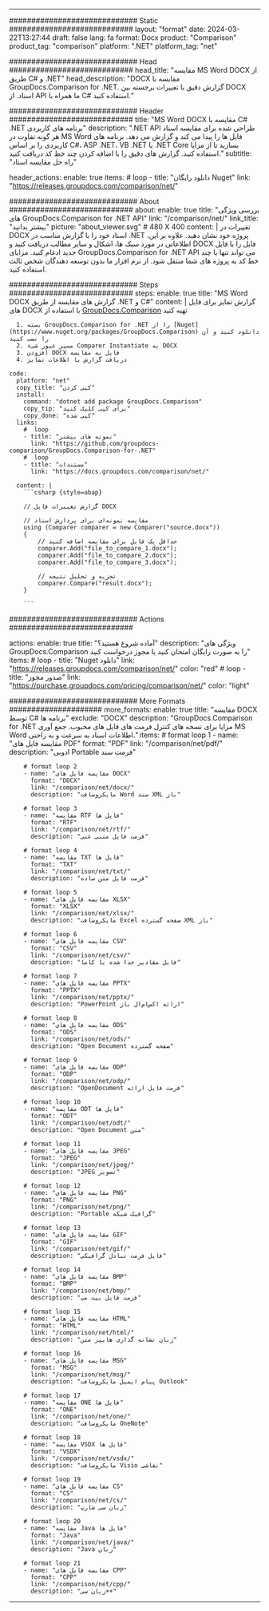 
---
############################# Static ############################
layout: "format"
date:  2024-03-22T13:27:44
draft: false
lang: fa
format: Docx
product: "Comparison"
product_tag: "comparison"
platform: ".NET"
platform_tag: "net"

############################# Head ############################
head_title: "مقایسه MS Word DOCX از طریق C# و .NET"
head_description: "DOCX مقایسه با GroupDocs.Comparison for .NET. گزارش دقیق با تغییرات برجسته بین DOCX اسناد. از API ما همراه با C# استفاده کنید."

############################# Header ############################
title: "MS Word DOCX مقایسه با C# .NET برنامه های کاربردی" 
description: ".NET API طراحی شده برای مقایسه اسناد هر گونه تفاوت در MS Word فایل ها را پیدا می کند و گزارش می دهد. برنامه های کاربردی را بر اساس C#، ASP .NET، VB .NET یا .NET Core بسازید تا از مزایا استفاده کنید. گزارش های دقیق را با اضافه کردن چند خط کد دریافت کنید."
subtitle: "راه حل مقایسه اسناد" 

header_actions:
  enable: true
  items:
    #  loop
    - title: "دانلود رایگان Nuget"
      link: "https://releases.groupdocs.com/comparison/net/"
      
############################# About ############################
about:
    enable: true
    title: "بررسی ویژگی های GroupDocs.Comparison for .NET API"
    link: "/comparison/net/"
    link_title: "بیشتر بدانید"
    picture: "about_viewer.svg" # 480 X 400
    content: |
       تغییرات در DOCX اسناد خود را با گزارش مناسب در .NET پروژه خود نشان دهید. علاوه بر این، اطلاعاتی در مورد سبک ها، اشکال و سایر مطالب دریافت کنید و DOCX فایل را با فایل جدید ادغام کنید. مزایای GroupDocs.Comparison for .NET API می تواند تنها با چند خط کد به پروژه های شما منتقل شود. از نرم افزار ما بدون توسعه دهندگان شخص ثالث استفاده کنید.

############################# Steps ############################
steps:
    enable: true
    title: "MS Word DOCX گزارش های مقایسه از طریق .NET و C#"
    content: |
      گزارش تمایز برای فایل های DOCX با استفاده از [GroupDocs.Comparison](https://products.groupdocs.com/comparison/net/) تهیه کنید
      
      1. بسته GroupDocs.Comparison for .NET را از [Nuget](https://www.nuget.org/packages/GroupDocs.Comparison) دانلود کنید و آن را نصب کنید
      2. مسیر عبور شیء Comparer Instantiate به DOCX
      3. افزودن DOCX فایل به مقایسه
      4. دریافت گزارش با اطلاعات تمایز
   
    code:
      platform: "net"
      copy_title: "کپی کردن"
      install:
        command: "dotnet add package GroupDocs.Comparison"
        copy_tip: "برای کپی کلیک کنید"
        copy_done: "کپی شده"
      links:
        #  loop
        - title: "نمونه های بیشتر"
          link: "https://github.com/groupdocs-comparison/GroupDocs.Comparison-for-.NET"
        #  loop
        - title: "مستندات"
          link: "https://docs.groupdocs.com/comparison/net/"
          
      content: |
        ```csharp {style=abap}

        // گزارش تغییرات فایل DOCX

        // مقایسه نمونه‌ای برای پردازش اسناد
        using (Comparer comparer = new Comparer("source.docx"))
        {
            // حداقل یک فایل برای مقایسه اضافه کنید
        	comparer.Add("file_to_compare_1.docx");
            comparer.Add("file_to_compare_2.docx");
            comparer.Add("file_to_compare_3.docx");

            // تجزیه و تحلیل نتیجه
            comparer.Compare("result.docx"); 
        }
        
        ```            

############################# Actions ############################

actions:
  enable: true
  title: "آماده شروع هستید؟"
  description: "ویژگی های GroupDocs.Comparison را به صورت رایگان امتحان کنید یا مجوز درخواست کنید"
  items:
    #  loop
    - title: "Nuget دانلود"
      link: "https://releases.groupdocs.com/comparison/net/"
      color: "red"
        #  loop
    - title: "صدور مجوز"
      link: "https://purchase.groupdocs.com/pricing/comparison/net/"
      color: "light"


############################# More Formats #####################
more_formats:
    enable: true
    title: "مقایسه DOCX توسط C# برنامه ها"
    exclude: "DOCX"
    description: "GroupDocs.Comparison for .NET مزایا برای نسخه های کنترل فرمت های فایل های محبوب. جمع آوری MS Word اطلاعات اسناد به سرعت و به راحتی."
    items: 
        # format loop 1
        - name: "مقایسه فایل های PDF"
          format: "PDF"
          link: "/comparison/net/pdf/"
          description: "ادوبی Portable فرمت سند"

        # format loop 2
        - name: "مقایسه فایل های DOCX"
          format: "DOCX"
          link: "/comparison/net/docx/"
          description: "مایکروسافت Word سند XML باز"

        # format loop 3
        - name: "مقایسه RTF فایل ها"
          format: "RTF"
          link: "/comparison/net/rtf/"
          description: "فرمت فایل متنی غنی"

        # format loop 4
        - name: "مقایسه TXT فایل ها"
          format: "TXT"
          link: "/comparison/net/txt/"
          description: "فرمت فایل متن ساده"

        # format loop 5
        - name: "مقایسه فایل های XLSX"
          format: "XLSX"
          link: "/comparison/net/xlsx/"
          description: "مایکروسافت Excel صفحه گسترده XML باز"

        # format loop 6
        - name: "مقایسه فایل های CSV"
          format: "CSV"
          link: "/comparison/net/csv/"
          description: "فایل مقادیر جدا شده با کاما"

        # format loop 7
        - name: "مقایسه فایل های PPTX"
          format: "PPTX"
          link: "/comparison/net/pptx/"
          description: "PowerPoint ارائه اکس‌ام‌ال باز"

        # format loop 8
        - name: "مقایسه فایل های ODS"
          format: "ODS"
          link: "/comparison/net/ods/"
          description: "Open Document صفحه گسترده"

        # format loop 9
        - name: "مقایسه فایل های ODP"
          format: "ODP"
          link: "/comparison/net/odp/"
          description: "OpenDocument فرمت فایل ارائه"

        # format loop 10
        - name: "مقایسه ODT فایل ها"
          format: "ODT"
          link: "/comparison/net/odt/"
          description: "Open Document متن"

        # format loop 11
        - name: "مقایسه فایل های JPEG"
          format: "JPEG"
          link: "/comparison/net/jpeg/"
          description: "JPEG تصویر"

        # format loop 12
        - name: "مقایسه فایل های PNG"
          format: "PNG"
          link: "/comparison/net/png/"
          description: "Portable گرافیک شبکه"

        # format loop 13
        - name: "مقایسه فایل های GIF"
          format: "GIF"
          link: "/comparison/net/gif/"
          description: "فایل فرمت تبادل گرافیکی"

        # format loop 14
        - name: "مقایسه فایل های BMP"
          format: "BMP"
          link: "/comparison/net/bmp/"
          description: "فرمت فایل بیت مپ"

        # format loop 15
        - name: "مقایسه فایل های HTML"
          format: "HTML"
          link: "/comparison/net/html/"
          description: "زبان نشانه گذاری هایپر متن"

        # format loop 16
        - name: "مقایسه فایل های MSG"
          format: "MSG"
          link: "/comparison/net/msg/"
          description: "پیام ایمیل مایکروسافت Outlook"

        # format loop 17
        - name: "مقایسه ONE فایل ها"
          format: "ONE"
          link: "/comparison/net/one/"
          description: "مایکروسافت OneNote"

        # format loop 18
        - name: "مقایسه VSDX فایل ها"
          format: "VSDX"
          link: "/comparison/net/vsdx/"
          description: "مایکروسافت Visio نقاشی"

        # format loop 19
        - name: "مقایسه فایل های CS"
          format: "CS"
          link: "/comparison/net/cs/"
          description: "زبان سی شارپ"

        # format loop 20
        - name: "مقایسه Java فایل ها"
          format: "Java"
          link: "/comparison/net/java/"
          description: "Java زبان"
          
        # format loop 21
        - name: "مقایسه فایل های CPP"
          format: "CPP"
          link: "/comparison/net/cpp/"
          description: "زبان سی++"
---